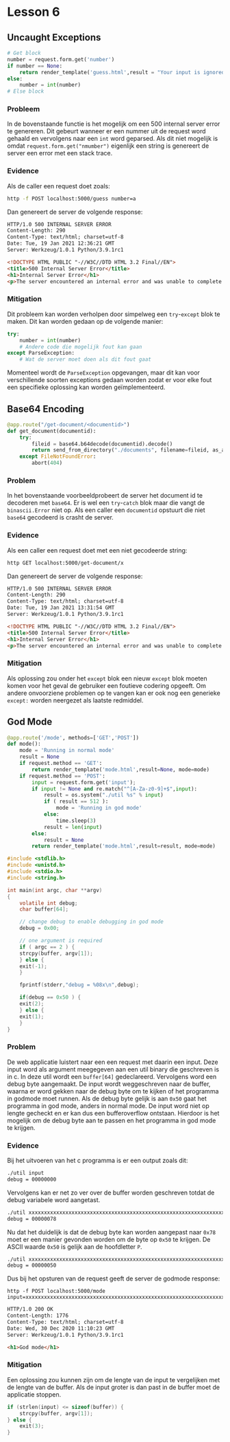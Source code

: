 # Lesson 6

## Uncaught Exceptions
```python
# Get block
number = request.form.get('number')
if number == None:
    return render_template('guess.html',result = "Your input is ignored")
else:
    number = int(number)
# Else block
```
### Probleem
In de bovenstaande functie is het mogelijk om een 500 internal server error te genereren. Dit gebeurt wanneer er een nummer uit de request word gehaald en vervolgens naar een ```int``` word geparsed. Als dit niet mogelijk is omdat ```request.form.get("nmumber")``` eigenlijk een string is genereert de server een error met een stack trace.

### Evidence
Als de caller een request doet zoals:
```bash
http -f POST localhost:5000/guess number=a
```
Dan genereert de server de volgende response:
```html
HTTP/1.0 500 INTERNAL SERVER ERROR
Content-Length: 290
Content-Type: text/html; charset=utf-8
Date: Tue, 19 Jan 2021 12:36:21 GMT
Server: Werkzeug/1.0.1 Python/3.9.1rc1

<!DOCTYPE HTML PUBLIC "-//W3C//DTD HTML 3.2 Final//EN">
<title>500 Internal Server Error</title>
<h1>Internal Server Error</h1>
<p>The server encountered an internal error and was unable to complete your request. Either the server is overloaded or there is an error in the application.</p>
```

### Mitigation
Dit probleem kan worden verholpen door simpelweg een ```try```-```except``` blok te maken. Dit kan worden gedaan op de volgende manier:

```python
try:
    number = int(number)
    # Andere code die mogelijk fout kan gaan
except ParseException:
    # Wat de server moet doen als dit fout gaat
```
Momenteel wordt de ```ParseException``` opgevangen, maar dit kan voor verschillende soorten exceptions gedaan worden zodat er voor elke fout een specifieke oplossing kan worden geïmplementeerd.

## Base64 Encoding
```python
@app.route("/get-document/<documentid>")
def get_document(documentid):
    try:
        fileid = base64.b64decode(documentid).decode()
        return send_from_directory("./documents", filename=fileid, as_attachment=True, attachment_filename=documentid)
    except FileNotFoundError:
        abort(404)
```
### Problem
In het bovenstaande voorbeeldprobeert de server het document id te decoderen met ```base64```. Er is wel een ```try```-```catch``` blok maar die vangt de ```binascii.Error``` niet op. Als een caller een ```documentid``` opstuurt die niet ```base64``` gecodeerd is crasht de server.

### Evidence
Als een caller een request doet met een niet gecodeerde string:
```bash
http GET localhost:5000/get-document/x
```
Dan genereert de server de volgende response:
```html
HTTP/1.0 500 INTERNAL SERVER ERROR
Content-Length: 290
Content-Type: text/html; charset=utf-8
Date: Tue, 19 Jan 2021 13:31:54 GMT
Server: Werkzeug/1.0.1 Python/3.9.1rc1

<!DOCTYPE HTML PUBLIC "-//W3C//DTD HTML 3.2 Final//EN">
<title>500 Internal Server Error</title>
<h1>Internal Server Error</h1>
<p>The server encountered an internal error and was unable to complete your request. Either the server is overloaded or there is an error in the application.</p>
```

### Mitigation
Als oplossing zou onder het ```except``` blok een nieuw ```except``` blok moeten komen voor het geval de gebruiker een foutieve codering opgeeft. Om andere onvoorziene problemen op te vangen kan er ook nog een generieke ```except:``` worden neergezet als laatste redmiddel.

## God Mode
```python
@app.route('/mode', methods=['GET','POST'])
def mode():
    mode = 'Running in normal mode'
    result = None
    if request.method == 'GET':
        return render_template('mode.html',result=None, mode=mode)
    if request.method == 'POST':
        input = request.form.get('input');
        if input != None and re.match("^[A-Za-z0-9]+$",input):
            result = os.system("./util %s" % input)
            if ( result == 512 ):
                mode = 'Running in god mode'
            else:
                time.sleep(3)
            result = len(input)
        else:
            result = None
        return render_template('mode.html',result=result, mode=mode)
```
```c
#include <stdlib.h>
#include <unistd.h>
#include <stdio.h>
#include <string.h>

int main(int argc, char **argv)  
{
    volatile int debug;
    char buffer[64];

    // change debug to enable debugging in god mode
    debug = 0x00;

    // one argument is required
    if ( argc == 2 ) {
    strcpy(buffer, argv[1]);
    } else {
    exit(-1);
    }

    fprintf(stderr,"debug = %08x\n",debug);

    if(debug == 0x50 ) {
    exit(2);
    } else {
    exit(1);
    }
}
```
### Problem
De web applicatie luistert naar een een request met daarin een input. Deze input word als argument meegegeven aan een util binary die geschreven is in c. In deze util wordt een ```buffer[64]``` gedeclareerd. Vervolgens word een debug byte aangemaakt. De input wordt weggeschreven naar de buffer, waarna er word gekken naar de debug byte om te kijken of het programma in godmode moet runnen. Als de debug byte gelijk is aan ```0x50``` gaat het programma in god mode, anders in normal mode. De input word niet op lengte gecheckt en er kan dus een bufferoverflow ontstaan. Hierdoor is het mogelijk om de debug byte aan te passen en het programma in god mode te krijgen.

### Evidence
Bij het uitvoeren van het c programma is er een output zoals dit:
```bash
./util input
debug = 00000000
```

Vervolgens kan er net zo ver over de buffer worden geschreven totdat de debug variabele word aangetast.
```bash
./util xxxxxxxxxxxxxxxxxxxxxxxxxxxxxxxxxxxxxxxxxxxxxxxxxxxxxxxxxxxxxxxxxxxxxxxxxxxxx
debug = 00000078
```

Nu dat het duidelijk is dat de debug byte kan worden aangepast naar ```0x78``` moet er een manier gevonden worden om de byte op ```0x50``` te krijgen.
De ASCII waarde ```0x50``` is gelijk aan de hoofdletter ```P```.

```bash
./util xxxxxxxxxxxxxxxxxxxxxxxxxxxxxxxxxxxxxxxxxxxxxxxxxxxxxxxxxxxxxxxxxxxxxxxxxxxxP
debug = 00000050
```

Dus bij het opsturen van de request geeft de server de godmode response:
```
http -f POST localhost:5000/mode input=xxxxxxxxxxxxxxxxxxxxxxxxxxxxxxxxxxxxxxxxxxxxxxxxxxxxxxxxxxxxxxxxxxxxxxxxxxxxP
```
```html
HTTP/1.0 200 OK
Content-Length: 1776
Content-Type: text/html; charset=utf-8
Date: Wed, 30 Dec 2020 11:10:23 GMT
Server: Werkzeug/1.0.1 Python/3.9.1rc1

<h1>God mode</h1>
```

### Mitigation
Een oplossing zou kunnen zijn om de lengte van de input te vergelijken met de lengte van de buffer. Als de input groter is dan past in de buffer moet de applicatie stoppen.
```c++
if (strlen(input) <= sizeof(buffer)) {
    strcpy(buffer, argv[1]);
} else {
    exit(3);
}
```